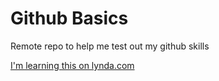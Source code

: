 Github Basics
=============

Remote repo to help me test out my github skills

[I'm learning this on lynda.com](http://www.lynda.com)
